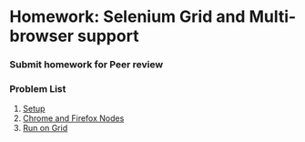 Homework: Selenium Grid and Multi-browser support
=====================================

### Submit homework for Peer review

### Problem List

1. [Setup](./01.Setup)
1. [Chrome and Firefox Nodes](./02.ChromeFirefoxNodes)
1. [Run on Grid](./03.GridNodeRun)

